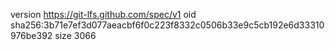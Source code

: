 version https://git-lfs.github.com/spec/v1
oid sha256:3b71e7ef3d077aeacbf6f0c223f8332c0506b33e9c5cb192e6d33310976be392
size 3066
